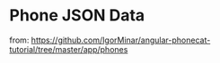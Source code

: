 # Phone JSON Data

from:
https://github.com/IgorMinar/angular-phonecat-tutorial/tree/master/app/phones
